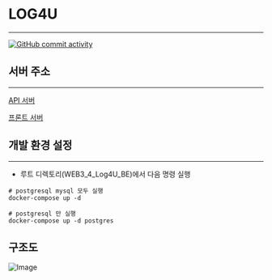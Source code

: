 # LOG4U

---

[![GitHub commit activity](https://img.shields.io/github/commit-activity/w/prgrms-web-devcourse-final-project%2FWEB3_4_Log4U_BE)](https://github.com/prgrms-web-devcourse-final-project/WEB3_4_Log4U_BE/pulse)

## 서버 주소

---
[API 서버](https://log4u.site)

[프론트 서버](https://fe-log4u.vercel.app)

## 개발 환경 설정

---

* 루트 디렉토리(WEB3_4_Log4U_BE)에서 다음 명령 실행

```
# postgresql mysql 모두 실행
docker-compose up -d

# postgresql 만 실행
docker-compose up -d postgres

```

## 구조도

![Image](https://github.com/user-attachments/assets/4d95478a-0876-46b3-9383-921e41bb9b4b)
